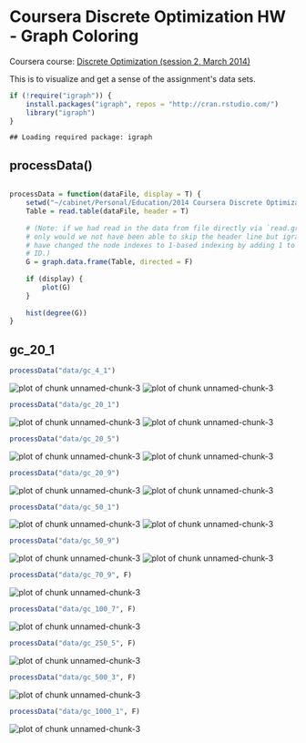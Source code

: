 Coursera Discrete Optimization HW - Graph Coloring
==================================================

Coursera course: [Discrete Optimization (session 2, March 2014)](https://class.coursera.org/optimization-002)

This is to visualize and get a sense of the assignment's data sets.


```r
if (!require("igraph")) {
    install.packages("igraph", repos = "http://cran.rstudio.com/")
    library("igraph")
}
```

```
## Loading required package: igraph
```



processData()
-------------


```r

processData = function(dataFile, display = T) {
    setwd("~/cabinet/Personal/Education/2014 Coursera Discrete Optimization/hw/src/coloring")
    Table = read.table(dataFile, header = T)
    
    # (Note: if we had read in the data from file directly via `read.graph`, not
    # only would we not have been able to skip the header line but igraph would
    # have changed the node indexes to 1-based indexing by adding 1 to every
    # ID.)
    G = graph.data.frame(Table, directed = F)
    
    if (display) {
        plot(G)
    }
    
    hist(degree(G))
}
```



gc_20_1
-------


```r
processData("data/gc_4_1")
```

![plot of chunk unnamed-chunk-3](figure/unnamed-chunk-31.png) ![plot of chunk unnamed-chunk-3](figure/unnamed-chunk-32.png) 

```r
processData("data/gc_20_1")
```

![plot of chunk unnamed-chunk-3](figure/unnamed-chunk-33.png) ![plot of chunk unnamed-chunk-3](figure/unnamed-chunk-34.png) 

```r
processData("data/gc_20_5")
```

![plot of chunk unnamed-chunk-3](figure/unnamed-chunk-35.png) ![plot of chunk unnamed-chunk-3](figure/unnamed-chunk-36.png) 

```r
processData("data/gc_20_9")
```

![plot of chunk unnamed-chunk-3](figure/unnamed-chunk-37.png) ![plot of chunk unnamed-chunk-3](figure/unnamed-chunk-38.png) 

```r
processData("data/gc_50_1")
```

![plot of chunk unnamed-chunk-3](figure/unnamed-chunk-39.png) ![plot of chunk unnamed-chunk-3](figure/unnamed-chunk-310.png) 

```r
processData("data/gc_50_9")
```

![plot of chunk unnamed-chunk-3](figure/unnamed-chunk-311.png) ![plot of chunk unnamed-chunk-3](figure/unnamed-chunk-312.png) 

```r
processData("data/gc_70_9", F)
```

![plot of chunk unnamed-chunk-3](figure/unnamed-chunk-313.png) 

```r
processData("data/gc_100_7", F)
```

![plot of chunk unnamed-chunk-3](figure/unnamed-chunk-314.png) 

```r
processData("data/gc_250_5", F)
```

![plot of chunk unnamed-chunk-3](figure/unnamed-chunk-315.png) 

```r
processData("data/gc_500_3", F)
```

![plot of chunk unnamed-chunk-3](figure/unnamed-chunk-316.png) 

```r
processData("data/gc_1000_1", F)
```

![plot of chunk unnamed-chunk-3](figure/unnamed-chunk-317.png) 


